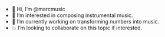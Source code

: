 - 👋 Hi, I’m @marcmusic
- 👀 I’m interested in composing instrumental music.
- 🌱 I’m currently working on transforming numbers into music.
- 💥 I’m looking to collaborate on this topic if interested.

<!---
marcmusic/marcmusic is a ✨ special ✨ repository because its `README.md` (this file) appears on your GitHub profile.
You can click the Preview link to take a look at your changes.
--->

